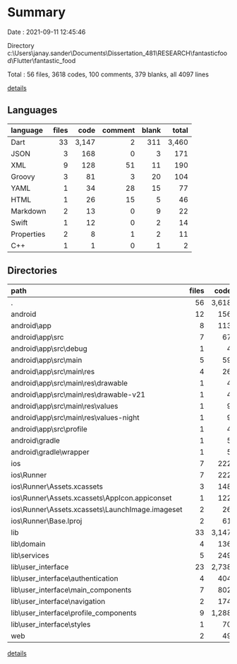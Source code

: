 # Summary

Date : 2021-09-11 12:45:46

Directory c:\Users\janay.sander\Documents\Dissertation_481\RESEARCH\fantasticfood\Flutter\fantastic_food

Total : 56 files,  3618 codes, 100 comments, 379 blanks, all 4097 lines

[details](details.md)

## Languages
| language | files | code | comment | blank | total |
| :--- | ---: | ---: | ---: | ---: | ---: |
| Dart | 33 | 3,147 | 2 | 311 | 3,460 |
| JSON | 3 | 168 | 0 | 3 | 171 |
| XML | 9 | 128 | 51 | 11 | 190 |
| Groovy | 3 | 81 | 3 | 20 | 104 |
| YAML | 1 | 34 | 28 | 15 | 77 |
| HTML | 1 | 26 | 15 | 5 | 46 |
| Markdown | 2 | 13 | 0 | 9 | 22 |
| Swift | 1 | 12 | 0 | 2 | 14 |
| Properties | 2 | 8 | 1 | 2 | 11 |
| C++ | 1 | 1 | 0 | 1 | 2 |

## Directories
| path | files | code | comment | blank | total |
| :--- | ---: | ---: | ---: | ---: | ---: |
| . | 56 | 3,618 | 100 | 379 | 4,097 |
| android | 12 | 156 | 53 | 31 | 240 |
| android\app | 8 | 113 | 52 | 20 | 185 |
| android\app\src | 7 | 67 | 49 | 9 | 125 |
| android\app\src\debug | 1 | 4 | 3 | 1 | 8 |
| android\app\src\main | 5 | 59 | 43 | 7 | 109 |
| android\app\src\main\res | 4 | 26 | 32 | 6 | 64 |
| android\app\src\main\res\drawable | 1 | 4 | 7 | 2 | 13 |
| android\app\src\main\res\drawable-v21 | 1 | 4 | 7 | 2 | 13 |
| android\app\src\main\res\values | 1 | 9 | 9 | 1 | 19 |
| android\app\src\main\res\values-night | 1 | 9 | 9 | 1 | 19 |
| android\app\src\profile | 1 | 4 | 3 | 1 | 8 |
| android\gradle | 1 | 5 | 1 | 1 | 7 |
| android\gradle\wrapper | 1 | 5 | 1 | 1 | 7 |
| ios | 7 | 222 | 2 | 9 | 233 |
| ios\Runner | 7 | 222 | 2 | 9 | 233 |
| ios\Runner\Assets.xcassets | 3 | 148 | 0 | 4 | 152 |
| ios\Runner\Assets.xcassets\AppIcon.appiconset | 1 | 122 | 0 | 1 | 123 |
| ios\Runner\Assets.xcassets\LaunchImage.imageset | 2 | 26 | 0 | 3 | 29 |
| ios\Runner\Base.lproj | 2 | 61 | 2 | 2 | 65 |
| lib | 33 | 3,147 | 2 | 311 | 3,460 |
| lib\domain | 4 | 136 | 0 | 28 | 164 |
| lib\services | 5 | 249 | 0 | 43 | 292 |
| lib\user_interface | 23 | 2,738 | 2 | 237 | 2,977 |
| lib\user_interface\authentication | 4 | 404 | 0 | 43 | 447 |
| lib\user_interface\main_components | 7 | 802 | 1 | 60 | 863 |
| lib\user_interface\navigation | 2 | 174 | 1 | 10 | 185 |
| lib\user_interface\profile_components | 9 | 1,288 | 0 | 114 | 1,402 |
| lib\user_interface\styles | 1 | 70 | 0 | 10 | 80 |
| web | 2 | 49 | 15 | 6 | 70 |

[details](details.md)